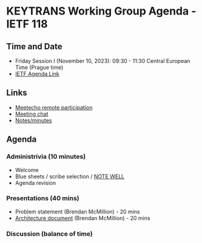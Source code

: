 # KEYTRANS Working Group Agenda - IETF 118

## Time and Date
* Friday Session I (November 10, 2023): 09:30 - 11:30 Central European Time (Prague time)
* [IETF Agenda Link](https://datatracker.ietf.org/meeting/118/agenda/?show=keytrans)

## Links
* [Meetecho remote participation](https://meetings.conf.meetecho.com/ietf117/?group=keytrans&short=&item=1)
* [Meeting chat](xmpp:keytrans@jabber.ietf.org?join) 
* [Notes/minutes](https://codimd.ietf.org/notes-ietf-118-keytrans) 

## Agenda

### Administrivia (10 minutes)
* Welcome
* Blue sheets / scribe selection / [NOTE WELL](https://www.ietf.org/about/note-well.html) 
* Agenda revision

### Presentations (40 mins)
* Problem statement (Brendan McMillion) - 20 mins
* [Architecture document](https://datatracker.ietf.org/doc/draft-mcmillion-keytrans-architecture/) (Brendan McMillion) - 20 mins

### Discussion (balance of time)
